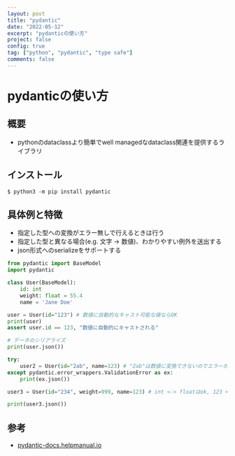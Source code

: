 ```yaml
---
layout: post
title: "pydantic"
date: "2022-05-12"
excerpt: "pydanticの使い方"
project: false
config: true
tag: ["python", "pydantic", "type safe"]
comments: false
---
```


# pydanticの使い方　

## 概要
 - pythonのdataclassより簡単でwell managedなdataclass関連を提供するライブラリ

## インストール

```console
$ python3 -m pip install pydantic
```

## 具体例と特徴
 - 指定した型への変換がエラー無しで行えるときは行う
 - 指定した型と異なる場合(e.g. 文字 -> 数値)、わかりやすい例外を送出する
 - json形式へのserializeをサポートする

```python
from pydantic import BaseModel
import pydantic

class User(BaseModel):
    id: int
    weight: float = 55.4
    name = 'Jane Doe'

user = User(id="123") # 数値に自動的なキャスト可能な値ならOK
print(user)
assert user.id == 123, "数値に自動的にキャストされる"

# データのシリアライズ
print(user.json())

try:
    user2 = User(id="2ab", name=123) # "2ab"は数値に変換できないのでエラーが出る
except pydantic.error_wrappers.ValidationError as ex:
    print(ex.json())

user3 = User(id="234", weight=999, name=123) # int <-> floatはok, 123 <-> "123"に変換可能なのでok

print(user3.json())
```

## 参考
 - [pydantic-docs.helpmanual.io](https://pydantic-docs.helpmanual.io)
